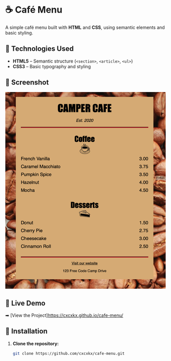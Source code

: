 # ☕ Café Menu  

A simple café menu built with **HTML** and **CSS**, using semantic elements and basic styling.  

## 🚀 Technologies Used  
- **HTML5** – Semantic structure (`<section>`, `<article>`, `<ul>`)  
- **CSS3** – Basic typography and styling  

## 🎨 Screenshot  
![Café Menu Screenshot](screenshot.png)

## 🔗 Live Demo  
➡ [View the Project]https://cxcxkx.github.io/cafe-menu/

## 📂 Installation  
1. **Clone the repository:**  
   ```bash
   git clone https://github.com/cxcxkx/cafe-menu.git

